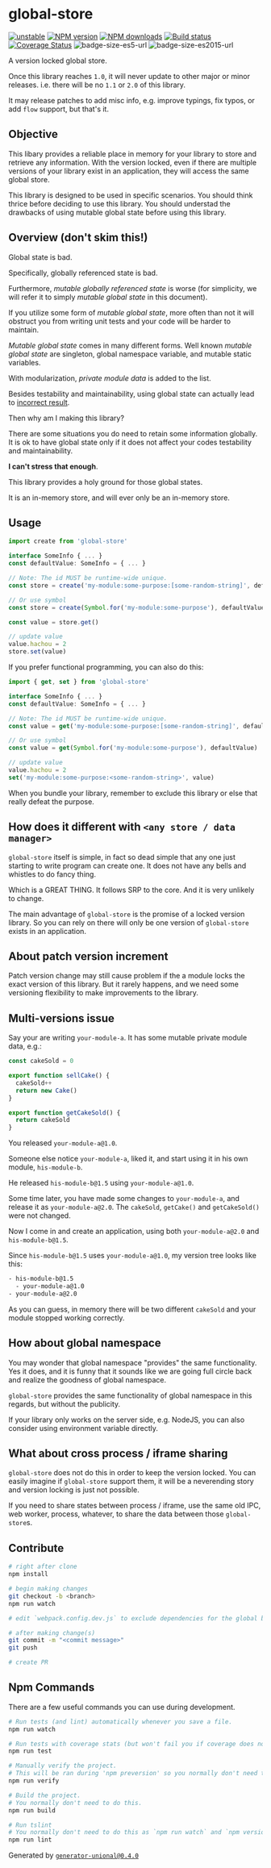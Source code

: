 # global-store

[![unstable][unstable-image]][unstable-url]
[![NPM version][npm-image]][npm-url]
[![NPM downloads][downloads-image]][downloads-url]
[![Build status][travis-image]][travis-url]
[![Coverage Status][coveralls-image]][coveralls-url]
![badge-size-es5-url]
![badge-size-es2015-url]

A version locked global store.

Once this library reaches `1.0`, it will never update to other major or minor releases.
i.e. there will be no `1.1` or `2.0` of this library.

It may release patches to add misc info, e.g. improve typings, fix typos, or add `flow` support, but that's it.

## Objective

This libary provides a reliable place in memory for your library to store and retrieve any information.
With the version locked, even if there are multiple versions of your library exist in an application, they will access the same global store.

This library is designed to be used in specific scenarios.
You should think thrice before deciding to use this library.
You should understad the drawbacks of using mutable global state before using this library.

## Overview (don't skim this!)

Global state is bad.

Specifically, globally referenced state is bad.

Furthermore, *mutable globally referenced state* is worse (for simplicity, we will refer it to simply *mutable global state* in this document).

If you utilize some form of *mutable global state*, more often than not it will obstruct you from writing unit tests and your code will be harder to maintain.

*Mutable global state* comes in many different forms.
Well known *mutable global state* are singleton, global namespace variable, and mutable static variables.

With modularization, *private module data* is added to the list.

Besides testability and maintainability, using global state can actually lead to [incorrect result](#multi-versions-issue).

Then why am I making this library?

There are some situations you do need to retain some information globally.
It is ok to have global state only if it does not affect your codes testability and maintainability.

**I can't stress that enough**.

This library provides a holy ground for those global states.

It is an in-memory store, and will ever only be an in-memory store.

## Usage

```ts
import create from 'global-store'

interface SomeInfo { ... }
const defaultValue: SomeInfo = { ... }

// Note: The id MUST be runtime-wide unique.
const store = create('my-module:some-purpose:[some-random-string]', defaultValue)

// Or use symbol
const store = create(Symbol.for('my-module:some-purpose'), defaultValue)

const value = store.get()

// update value
value.hachou = 2
store.set(value)
```

If you prefer functional programming, you can also do this:

```ts
import { get, set } from 'global-store'

interface SomeInfo { ... }
const defaultValue: SomeInfo = { ... }

// Note: The id MUST be runtime-wide unique.
const value = get('my-module:some-purpose:[some-random-string]', defaultValue)

// Or use symbol
const value = get(Symbol.for('my-module:some-purpose'), defaultValue)

// update value
value.hachou = 2
set('my-module:some-purpose:<some-random-string>', value)
```

When you bundle your library, remember to exclude this library or else that really defeat the purpose.

## How does it different with `<any store / data manager>`

`global-store` itself is simple, in fact so dead simple that any one just starting to write program can create one.
It does not have any bells and whistles to do fancy thing.

Which is a GREAT THING.
It follows SRP to the core.
And it is very unlikely to change.

The main advantage of `global-store` is the promise of a locked version library.
So you can rely on there will only be one version of `global-store` exists in an application.

## About patch version increment

Patch version change may still cause problem if the a module locks the exact version of this library.
But it rarely happens, and we need some versioning flexibility to make improvements to the library.

## Multi-versions issue

Say your are writing `your-module-a`.
It has some mutable private module data, e.g.:

```ts
const cakeSold = 0

export function sellCake() {
  cakeSold++
  return new Cake()
}

export function getCakeSold() {
  return cakeSold
}
```

You released `your-module-a@1.0`.

Someone else notice `your-module-a`, liked it, and start using it in his own module, `his-module-b`.

He released `his-module-b@1.5` using `your-module-a@1.0`.

Some time later, you have made some changes to `your-module-a`, and release it as `your-module-a@2.0`.
The `cakeSold`, `getCake()` and `getCakeSold()` were not changed.

Now I come in and create an application, using both `your-module-a@2.0` and `his-module-b@1.5`.

Since `his-module-b@1.5` uses `your-module-a@1.0`, my version tree looks like this:

```sh
- his-module-b@1.5
  - your-module-a@1.0
- your-module-a@2.0
```

As you can guess, in memory there will be two different `cakeSold` and your module stopped working correctly.

## How about global namespace

You may wonder that global namespace "provides" the same functionality.
Yes it does, and it is funny that it sounds like we are going full circle back and realize the goodness of global namespace.

`global-store` provides the same functionality of global namespace in this regards, but without the publicity.

If your library only works on the server side, e.g. NodeJS, you can also consider using environment variable directly.

## What about cross process / iframe sharing

`global-store` does not do this in order to keep the version locked.
You can easily imagine if `global-store` support them, it will be a neverending story and version locking is just not possible.

If you need to share states between process / iframe, use the same old IPC, web worker, process, whatever, to share the data between those `global-store`s.

## Contribute

```sh
# right after clone
npm install

# begin making changes
git checkout -b <branch>
npm run watch

# edit `webpack.config.dev.js` to exclude dependencies for the global build.

# after making change(s)
git commit -m "<commit message>"
git push

# create PR
```

## Npm Commands

There are a few useful commands you can use during development.

```sh
# Run tests (and lint) automatically whenever you save a file.
npm run watch

# Run tests with coverage stats (but won't fail you if coverage does not meet criteria)
npm run test

# Manually verify the project.
# This will be ran during 'npm preversion' so you normally don't need to run this yourself.
npm run verify

# Build the project.
# You normally don't need to do this.
npm run build

# Run tslint
# You normally don't need to do this as `npm run watch` and `npm version` will automatically run lint for you.
npm run lint
```

Generated by [`generator-unional@0.4.0`](https://github.com/unional/unional-cli)

[unstable-image]: http://badges.github.io/stability-badges/dist/unstable.svg
[unstable-url]: http://github.com/badges/stability-badges
[npm-image]: https://img.shields.io/npm/v/global-store.svg?style=flat
[npm-url]: https://npmjs.org/package/global-store
[downloads-image]: https://img.shields.io/npm/dm/global-store.svg?style=flat
[downloads-url]: https://npmjs.org/package/global-store
[travis-image]: https://img.shields.io/travis/unional/global-store.svg?style=flat
[travis-url]: https://travis-ci.org/unional/global-store
[coveralls-image]: https://coveralls.io/repos/github/unional/global-store/badge.svg
[coveralls-url]: https://coveralls.io/github/unional/global-store
[badge-size-es5-url]: http://img.badgesize.io/unional/global-store/master/dist/global-store.es5.js.svg?label=es5_size
[badge-size-es2015-url]: http://img.badgesize.io/unional/global-store/master/dist/global-store.es2015.js.svg?label=es2015_size
